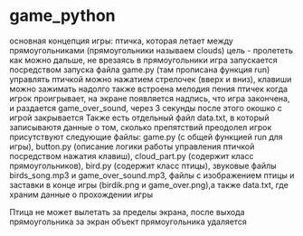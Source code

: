# game_python
основная концепция игры: птичка, которая летает между прямоугольниками (прямоугольники называем clouds)
цель - пролететь как можно дальше, не врезаясь в прямоугольники 
игра запускается посредством запуска файла game.py (там прописана функция run) 
управлять птичкой можно нажатием стрелочек (вверх и вниз), клавиши можно зажимать надолго
также встроена мелодия пения птичек 
когда игрок проигрывает, на экране появляется надпись, что игра закончена, и раздается game_over_sound, через 3 секунды после этого окошко с игрой закрывается
Также есть отдельный файл data.txt, в который записываютя данные о том, сколько препятствий преодолел игрок
присутствуют следующие файлы: game.py (с общей функцией run для игры), button.py (описание логики работы управления птичкой посредством нажатия клавиш),
cloud_part.py (содержит класс прямоугольников), bird.py (содержит класс птицы), звуковые файлы birds_song.mp3 и game_over_sound.mp3, файлы с изображением птицы и заставки в конце игры (birdik.png и game_over.png),а также data.txt, где храним данные о прохождении игры

Птица не может вылетать за пределы экрана, после выхода прямоугольника за экран объект прямоугольника удаляется
